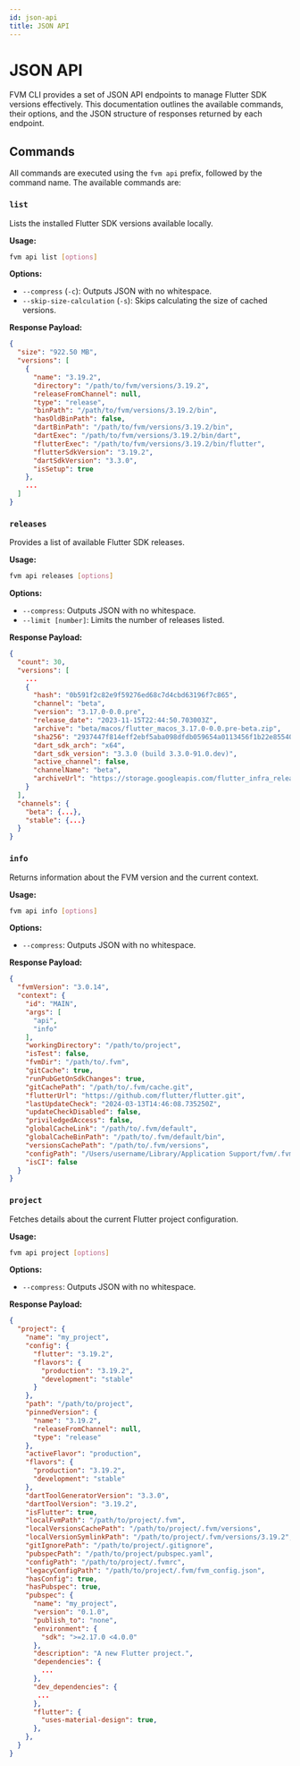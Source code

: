 ```yaml
---
id: json-api
title: JSON API
---
```


# JSON API

FVM CLI provides a set of JSON API endpoints to manage Flutter SDK versions effectively. This documentation outlines the available commands, their options, and the JSON structure of responses returned by each endpoint.

## Commands

All commands are executed using the `fvm api` prefix, followed by the command name. The available commands are:

### `list`

Lists the installed Flutter SDK versions available locally.

**Usage:**

```bash
fvm api list [options]
```

**Options:**

- `--compress` (`-c`): Outputs JSON with no whitespace.
- `--skip-size-calculation` (`-s`): Skips calculating the size of cached versions.

**Response Payload:**

```json
{
  "size": "922.50 MB",
  "versions": [
    {
      "name": "3.19.2",
      "directory": "/path/to/fvm/versions/3.19.2",
      "releaseFromChannel": null,
      "type": "release",
      "binPath": "/path/to/fvm/versions/3.19.2/bin",
      "hasOldBinPath": false,
      "dartBinPath": "/path/to/fvm/versions/3.19.2/bin",
      "dartExec": "/path/to/fvm/versions/3.19.2/bin/dart",
      "flutterExec": "/path/to/fvm/versions/3.19.2/bin/flutter",
      "flutterSdkVersion": "3.19.2",
      "dartSdkVersion": "3.3.0",
      "isSetup": true
    },
    ...
  ]
}
```

### `releases`

Provides a list of available Flutter SDK releases.

**Usage:**

```bash
fvm api releases [options]
```

**Options:**

- `--compress`: Outputs JSON with no whitespace.
- `--limit [number]`: Limits the number of releases listed.

**Response Payload:**

```json
{
  "count": 30,
  "versions": [
    ...
    {
      "hash": "0b591f2c82e9f59276ed68c7d4cbd63196f7c865",
      "channel": "beta",
      "version": "3.17.0-0.0.pre",
      "release_date": "2023-11-15T22:44:50.703003Z",
      "archive": "beta/macos/flutter_macos_3.17.0-0.0.pre-beta.zip",
      "sha256": "2937447f814eff2ebf5aba098dfdb059654a0113456f1b22e855403c2ec413df",
      "dart_sdk_arch": "x64",
      "dart_sdk_version": "3.3.0 (build 3.3.0-91.0.dev)",
      "active_channel": false,
      "channelName": "beta",
      "archiveUrl": "https://storage.googleapis.com/flutter_infra_release/releases/beta/macos/flutter_macos_3.17.0-0.0.pre-beta.zip"
    }
  ],
  "channels": {
    "beta": {...},
    "stable": {...}
  }
}
```

### `info`

Returns information about the FVM version and the current context.

**Usage:**

```bash
fvm api info [options]
```

**Options:**

- `--compress`: Outputs JSON with no whitespace.

**Response Payload:**

```json
{
  "fvmVersion": "3.0.14",
  "context": {
    "id": "MAIN",
    "args": [
      "api",
      "info"
    ],
    "workingDirectory": "/path/to/project",
    "isTest": false,
    "fvmDir": "/path/to/.fvm",
    "gitCache": true,
    "runPubGetOnSdkChanges": true,
    "gitCachePath": "/path/to/.fvm/cache.git",
    "flutterUrl": "https://github.com/flutter/flutter.git",
    "lastUpdateCheck": "2024-03-13T14:46:08.735250Z",
    "updateCheckDisabled": false,
    "priviledgedAccess": false,
    "globalCacheLink": "/path/to/.fvm/default",
    "globalCacheBinPath": "/path/to/.fvm/default/bin",
    "versionsCachePath": "/path/to/.fvm/versions",
    "configPath": "/Users/username/Library/Application Support/fvm/.fvmrc",
    "isCI": false
  }
}
```

### `project`

Fetches details about the current Flutter project configuration.

**Usage:**

```bash
fvm api project [options]
```

**Options:**

- `--compress`: Outputs JSON with no whitespace.

**Response Payload:**

```json
{
  "project": {
    "name": "my_project",
    "config": {
      "flutter": "3.19.2",
      "flavors": {
        "production": "3.19.2",
        "development": "stable"
      }
    },
    "path": "/path/to/project",
    "pinnedVersion": {
      "name": "3.19.2",
      "releaseFromChannel": null,
      "type": "release"
    },
    "activeFlavor": "production",
    "flavors": {
      "production": "3.19.2",
      "development": "stable"
    },
    "dartToolGeneratorVersion": "3.3.0",
    "dartToolVersion": "3.19.2",
    "isFlutter": true,
    "localFvmPath": "/path/to/project/.fvm",
    "localVersionsCachePath": "/path/to/project/.fvm/versions",
    "localVersionSymlinkPath": "/path/to/project/.fvm/versions/3.19.2",
    "gitIgnorePath": "/path/to/project/.gitignore",
    "pubspecPath": "/path/to/project/pubspec.yaml",
    "configPath": "/path/to/project/.fvmrc",
    "legacyConfigPath": "/path/to/project/.fvm/fvm_config.json",
    "hasConfig": true,
    "hasPubspec": true,
    "pubspec": {
      "name": "my_project",
      "version": "0.1.0",
      "publish_to": "none",
      "environment": {
        "sdk": ">=2.17.0 <4.0.0"
      },
      "description": "A new Flutter project.",
      "dependencies": {
        ...
      },
      "dev_dependencies": {
       ...
      },
      "flutter": {
        "uses-material-design": true,
      },
    },
  }
}
```
